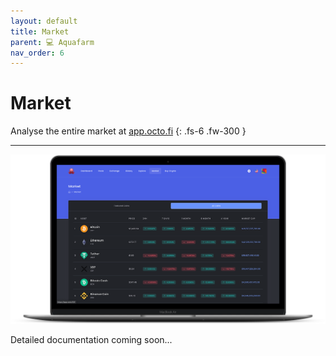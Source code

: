 ```yaml
---
layout: default
title: Market
parent: 💻 Aquafarm 
nav_order: 6
---
```


# Market

Analyse the entire market at [app.octo.fi](https://app.octo.fi)
{: .fs-6 .fw-300 }

---

![](/assets/images/market.png)

Detailed documentation coming soon...


